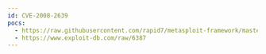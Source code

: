 ```yaml
---
id: CVE-2008-2639
pocs:
  - https://raw.githubusercontent.com/rapid7/metasploit-framework/master/modules/exploits/windows/scada/citect_scada_odbc.rb
  - https://www.exploit-db.com/raw/6387
---
```

